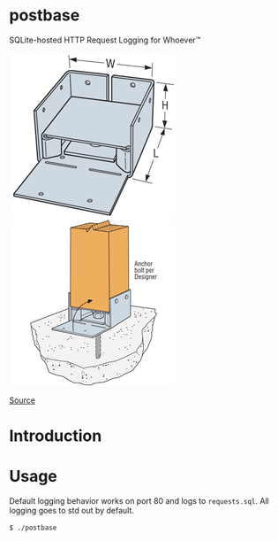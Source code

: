 postbase
========

SQLite-hosted HTTP Request Logging for Whoever™

![A Post Bin Diagram](https://github.com/mvanveen/postbase/blob/master/ABW.gif?raw=true)
![Usage diagram for a post base](https://github.com/mvanveen/postbase/blob/master/ABW-2.gif?raw=true)

[Source](http://evstudio.com/simpson-strong-tie-will-replace-commonly-specified-ab-and-abe-standoff-post-bases-with-the-abw-in-2012/)

# Introduction

# Usage


Default logging behavior works on port 80 and logs to `requests.sql`.  All logging goes to std out by default.

```bash
$ ./postbase
```
